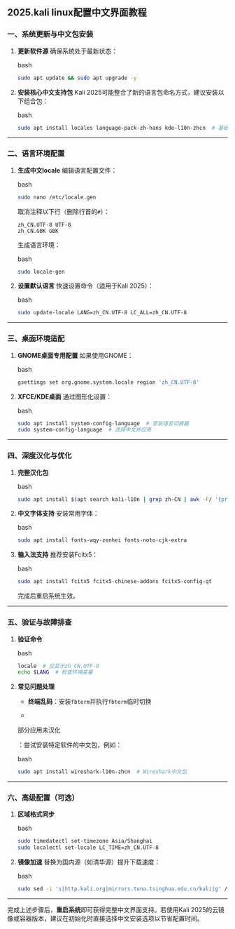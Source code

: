 ## 2025.kali linux配置中文界面教程
### 一、系统更新与中文包安装

1. **更新软件源**
   确保系统处于最新状态：

   bash

   ```bash
   sudo apt update && sudo apt upgrade -y
   ```

2. **安装核心中文支持包**
   Kali 2025可能整合了新的语言包命名方式，建议安装以下组合包：

   bash

   ```bash
   sudo apt install locales language-pack-zh-hans kde-l10n-zhcn  # 基础+桌面扩展中文
   ```

------

### 二、语言环境配置

1. **生成中文locale**
   编辑语言配置文件：

   bash

   ```bash
   sudo nano /etc/locale.gen
   ```

   取消注释以下行（删除行首的`#`）：

   ```
   zh_CN.UTF-8 UTF-8  
   zh_CN.GBK GBK
   ```

   生成语言环境：

   bash

   ```bash
   sudo locale-gen
   ```

2. **设置默认语言**
   快速设置命令（适用于Kali 2025）：

   bash

   ```bash
   sudo update-locale LANG=zh_CN.UTF-8 LC_ALL=zh_CN.UTF-8
   ```

------

### 三、桌面环境适配

1. **GNOME桌面专用配置**
   如果使用GNOME：

   bash

   ```bash
   gsettings set org.gnome.system.locale region 'zh_CN.UTF-8'
   ```

2. **XFCE/KDE桌面**
   通过图形化设置：

   bash

   ```bash
   sudo apt install system-config-language  # 安装语言切换器
   sudo system-config-language  # 选择中文并应用
   ```

------

### 四、深度汉化与优化

1. **完整汉化包**

   bash

   ```bash
   sudo apt install $(apt search kali-l10n | grep zh-CN | awk -F/ '{print $1}')
   ```

2. **中文字体支持**
   安装常用字体：

   bash

   ```bash
   sudo apt install fonts-wqy-zenhei fonts-noto-cjk-extra
   ```

3. **输入法支持**
   推荐安装Fcitx5：

   bash

   ```bash
   sudo apt install fcitx5 fcitx5-chinese-addons fcitx5-config-qt
   ```

   完成后重启系统生效。

------

### 五、验证与故障排查

1. **验证命令**

   bash

   ```bash
   locale  # 应显示zh_CN.UTF-8
   echo $LANG  # 检查环境变量
   ```

2. **常见问题处理**

   - **终端乱码**：安装`fbterm`并执行`fbterm`临时切换

   - 

     部分应用未汉化

     ：尝试安装特定软件的中文包，例如：

     bash

     ```bash
     sudo apt install wireshark-l10n-zhcn  # Wireshark中文包
     ```

------

### 六、高级配置（可选）

1. **区域格式同步**

   bash

   ```bash
   sudo timedatectl set-timezone Asia/Shanghai
   sudo localectl set-locale LC_TIME=zh_CN.UTF-8
   ```

2. **镜像加速**
   替换为国内源（如清华源）提升下载速度：

   bash

   ```bash
   sudo sed -i 's|http.kali.org|mirrors.tuna.tsinghua.edu.cn/kali|g' /etc/apt/sources.list
   ```

------

完成上述步骤后，**重启系统**即可获得完整中文界面支持。若使用Kali 2025的云镜像或容器版本，建议在初始化时直接选择中文安装选项以节省配置时间。